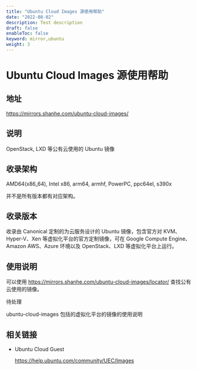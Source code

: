 ```yaml
---
title: "Ubuntu Cloud Images 源使用帮助"
date: "2022-08-02"
description: Test description
draft: false
enableToc: false
keyword: mirror,ubuntu
weight: 3
---
```


# Ubuntu Cloud Images 源使用帮助

## 地址

https://mirrors.shanhe.com/ubuntu-cloud-images/

## 说明

OpenStack, LXD 等公有云使用的 Ubuntu 镜像

## 收录架构

AMD64(x86_64), Intel x86, arm64, armhf, PowerPC, ppc64el, s390x

并不是所有版本都有对应架构。

## 收录版本

收录由 Canonical 定制的为云服务设计的 Ubuntu 镜像，包含官方对 KVM、Hyper-V、Xen 等虚拟化平台的官方定制镜像，可在 Google Compute Engine、Amazon AWS、Azure 环境以及 OpenStack、LXD 等虚拟化平台上运行。

## 使用说明

可以使用 https://mirrors.shanhe.com/ubuntu-cloud-images/locator/ 查找公有云使用的镜像。

待处理

ubuntu-cloud-images 包括的虚拟化平台的镜像的使用说明

## 相关链接

- Ubuntu Cloud Guest

  https://help.ubuntu.com/community/UEC/Images